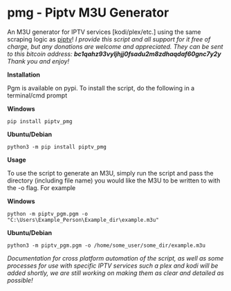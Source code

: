 pmg - Piptv M3U Generator
=======

An M3U generator for IPTV services [kodi/plex/etc.] using the same scraping logic as [piptv](https://github.com/schwifty42069/piptv)! *I provide this script and all support for it free of charge, but any donations are welcome and appreciated. They can be sent to this bitcoin address: **bc1qahz93vyljhjj0fsadu2m8zdhaqdaf60gnc7y2y** Thank you and enjoy!*

**Installation**

Pgm is available on pypi. To install the script, do the following in a terminal/cmd prompt

**Windows**

```
pip install piptv_pmg
```

**Ubuntu/Debian**

```
python3 -m pip install piptv_pmg
```

**Usage**

To use the script to generate an M3U, simply run the script and pass the directory 
(including file name) you would like the M3U to be written to with the -o flag. For example

**Windows**

```
python -m piptv_pgm.pgm -o "C:\Users\Example_Person\Example_dir\example.m3u"
```

**Ubuntu/Debian**

```
python3 -m piptv_pgm.pgm -o /home/some_user/some_dir/example.m3u
```

*Documentation for cross platform automation of the script, as well as some processes for use with 
specific IPTV services such a plex and kodi will be added shortly, we are still working on making
them as clear and detailed as possible!*

